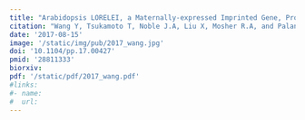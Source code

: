 ```yaml
---
title: "Arabidopsis LORELEI, a Maternally-expressed Imprinted Gene, Promotes Early Seed Development"
citation: "Wang Y, Tsukamoto T, Noble J.A, Liu X, Mosher R.A, and Palanivelu R. *Plant Physiology*. 2017."  
date: '2017-08-15'
image: '/static/img/pub/2017_wang.jpg'
doi: '10.1104/pp.17.00427'
pmid: '28811333'
biorxiv:
pdf: '/static/pdf/2017_wang.pdf'
#links:
#- name: 
#  url: 
---
```

